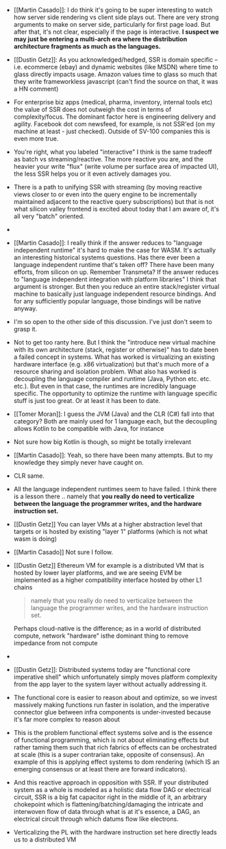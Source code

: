 - [[Martin Casado]]: I do think it's going to be super interesting to watch how server side rendering vs client side plays out. There are very strong arguments to make on server side, particularly for first page load. But after that, it's not clear, especially if the page is interactive. **I suspect we may just be entering a multi-arch era where the distribution architecture fragments as much as the languages.**
- [[Dustin Getz]]: As you acknowledged/hedged, SSR is domain specific – i.e. ecommerce (ebay) and dynamic websites (like MSDN) where time to glass directly impacts usage. Amazon values time to glass so much that they write frameworkless javascript (can't find the source on that, it was a HN comment)
- For enterprise biz apps (medical, pharma, inventory, internal tools etc) the value of SSR does not outweigh the cost in terms of complexity/focus. The dominant factor here is engineering delivery and agility. Facebook dot com newsfeed, for example, is not SSR'ed (on my machine at least - just checked). Outside of SV-100 companies this is even more true.
- You're right, what you labeled "interactive" I think is the same tradeoff as batch vs streaming/reactive. The more reactive you are, and the heavier your write "flux" (write volume per surface area of impacted UI), the less SSR helps you or it even actively damages you.
- There is a path to unifying SSR with streaming (by moving reactive views closer to or even into the query engine to be incrementally maintained adjacent to the reactive query subscriptions) but that is not what silicon valley frontend is excited about today that I am aware of, it's all very "batch" oriented.
-
- [[Martin Casado]]: I really think if the answer reduces to "language independent runtime" it's hard to make the case for WASM. It's actually an interesting historical systems questions. Has there ever been a language independent runtime that's taken off? There have been many efforts, from silicon on up. Remember Transmeta? If the answer reduces to "language independent integration with platform libraries" I think that argument is stronger. But then you reduce an entire stack/register virtual machine to basically just language independent resource bindings. And for any sufficiently popular language, those bindings will be native anyway.
- I'm so open to the other side of this discussion. I've just don't seem to grasp it.
- Not to get too ranty here. But I think the "introduce new virtual machine with its own architecture (stack, register or otherwise)" has to date been a failed concept in systems. What has worked is virtualizing an existing hardware interface (e.g. x86 virtualization) but that's much more of a resource sharing and isolation problem. What also has worked is decoupling the language compiler and runtime (Java, Python etc. etc. etc.). But even in that case, the runtimes are incredibly language specific. The opportunity to optimize the runtime with language specific stuff is just too great. Or at least it has been to date.
- [[Tomer Moran]]: I guess the JVM (Java) and the CLR (C#) fall into that category? Both are mainly used for 1 language each, but the decoupling allows Kotlin to be compatible with Java, for instance
- Not sure how big Kotlin is though, so might be totally irrelevant
- [[Martin Casado]]: Yeah, so there have been many attempts. But to my knowledge they simply never have caught on.
- CLR same.
- All the language independent runtimes seem to have failed. I think there is a lesson there .. namely that **you really do need to verticalize between the language the programmer writes, and the hardware instruction set.**
- [[Dustin Getz]] You can layer VMs at a higher abstraction level that targets or is hosted by existing "layer 1" platforms (which is not what wasm is doing)
- [[Martin Casado]] Not sure I follow.
- [[Dustin Getz]] Ethereum VM for example is a distributed VM that is hosted by lower layer platforms, and we are seeing EVM be implemented as a higher compatibility interface hosted by other L1 chains
  > namely that you really do need to verticalize between the language the programmer writes, and the hardware instruction set.
  
  Perhaps cloud-native is the difference; as in a world of distributed compute, network "hardware" isthe dominant thing to remove impedance from not compute
-
- [[Dustin Getz]]: Distributed systems today are "functional core imperative shell" which unfortunately simply moves platform complexity from the app layer to the system layer without actually addressing it.
- The functional core is easier to reason about and optimize, so we invest massively making functions run faster in isolation, and the imperative connector glue between infra components is under-invested because it's far more complex to reason about
- This is the problem functional effect systems solve and is the essence of functional programming, which is not about eliminating effects but rather taming them such that rich fabrics of effects can be orchestrated at scale (this is a super contrarian take, opposite of consensus). An example of this is applying effect systems to dom rendering (which IS an emerging consensus or at least there are forward indicators).
- And this reactive approach in opposition with SSR. If your distributed system as a whole is modeled as a holistic data flow DAG or electrical circuit, SSR is a big fat capacitor right in the middle of it, an arbitrary chokepoint which is flattening/batching/damaging the intricate and interwoven flow of data through what is at it's essence, a DAG, an electrical circuit through which datums flow like electrons.
- Verticalizing the PL with the hardware instruction set here directly leads us to a distributed VM